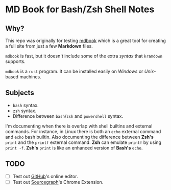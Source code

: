 # MD Book for Bash/Zsh Shell Notes

## Why?

This repo was originally for testing [mdbook](https://github.com/rust-lang/mdBook) which is a great tool for creating a full site from just a few **Markdown** files.

`mdbook` is fast, but it doesn't include some of the extra _syntax_ that `kramdown` supports.

`mdbook` is a `rust` program.  It can be installed easily on _Windows_ or _Unix_-based machines.

## Subjects

- `bash` syntax.
- `zsh` syntax.
- Difference between `bash`/`zsh` and `powershell` syntax.

I'm documenting when there is overlap with shell builtins and external commands.  For instance, in Linux there is both an `echo` external command and `echo` bash builtin.
Also documenting the difference between **Zsh's** `print` and the `printf` external command.  **Zsh** can emulate `printf` by using `print -f`.  **Zsh's** `print` is like an enhanced version of **Bash's** `echo`.

## TODO

- [ ] Test out [GitHub](https://github.com)'s online editor.
- [ ] Test out [Sourcegraph](https://github.com/sourcegraph/sourcegraph)'s Chrome Extension.
